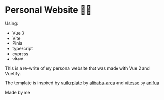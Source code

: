 # Personal Website 👨‍💻

Using:

- Vue 3
- Vite
- Pinia
- typescript
- cypress
- vitest

This is a re-write of my personal website that was made with Vue 2 and Vuetify.

The template is inspired by [vuilerplate](https://github.com/alibaba-aero/vuilerplate) by [alibaba-area](https://github.com/alibaba-aero) and [vitesse](https://github.com/antfu/vitesse) by [anifua](https://github.com/antfu)

Made by me
